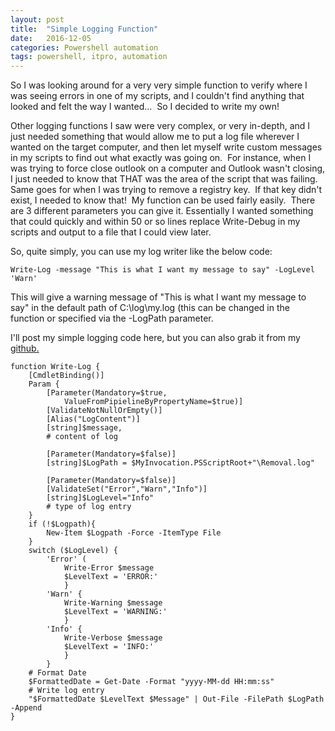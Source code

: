 ```yaml
---
layout: post
title:  "Simple Logging Function"
date:   2016-12-05
categories: Powershell automation
tags: powershell, itpro, automation
---
```


So I was looking around for a very very simple function to verify where I was seeing errors in one of my scripts, and I couldn't find anything that looked and felt the way I wanted...  So I decided to write my own!

Other logging functions I saw were very complex, or very in-depth, and I just needed something that would allow me to put a log file wherever I wanted on the target computer, and then let myself write custom messages in my scripts to find out what exactly was going on.  For instance, when I was trying to force close outlook on a computer and Outlook wasn't closing, I just needed to know that THAT was the area of the script that was failing.  Same goes for when I was trying to remove a registry key.  If that key didn't exist, I needed to know that!  My function can be used fairly easily.  There are 3 different parameters you can give it.  Essentially I wanted something that could quickly and within 50 or so lines replace Write-Debug in my scripts and output to a file that I could view later.

So, quite simply, you can use my log writer like the below code:

`Write-Log -message "This is what I want my message to say" -LogLevel 'Warn'`

This will give a warning message of "This is what I want my message to say" in the default path of C:\log\my.log (this can be changed in the function or specified via the -LogPath parameter.

I'll post my simple logging code here, but you can also grab it from my [github.](http://github.com/mcdonaldbm/PS_Write-Log)

~~~~
function Write-Log {
    [CmdletBinding()]
    Param {
        [Parameter(Mandatory=$true,
            ValueFromPipielineByPropertyName=$true)]
        [ValidateNotNullOrEmpty()]
        [Alias("LogContent")]
        [string]$message,
        # content of log

        [Parameter(Mandatory=$false)]
        [string]$LogPath = $MyInvocation.PSScriptRoot+"\Removal.log"

        [Parameter(Mandatory=$false)]
        [ValidateSet("Error","Warn","Info")]
        [string]$LogLevel="Info"
        # type of log entry
    }
    if (!$Logpath){
        New-Item $Logpath -Force -ItemType File
    }
    switch ($LogLevel) {
        'Error' (
            Write-Error $message
            $LevelText = 'ERROR:'
            }
        'Warn' {
            Write-Warning $message
            $LevelText = 'WARNING:'
            }
        'Info' {
            Write-Verbose $message
            $LevelText = 'INFO:'
            }
        }
    # Format Date
    $FormattedDate = Get-Date -Format "yyyy-MM-dd HH:mm:ss"
    # Write log entry
    "$FormattedDate $LevelText $Message" | Out-File -FilePath $LogPath -Append  
}
~~~~